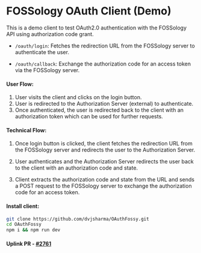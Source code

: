 # FOSSology OAuth Client (Demo)

This is a demo client to test OAuth2.0 authentication with the FOSSology API using authorization code grant.

- `/oauth/login`: Fetches the redirection URL from the FOSSology server to authenticate the user.

- `/oauth/callback`: Exchange the authorization code for an access token via the FOSSology server.

#### User Flow:

1. User visits the client and clicks on the login button.
2. User is redirected to the Authorization Server (external) to authenticate.
3. Once authenticated, the user is redirected back to the client with an authorization token which can be used for further requests.

#### Technical Flow:

1. Once login button is clicked, the client fetches the redirection URL from the FOSSology server and redirects the user to the Authorization Server.

2. User authenticates and the Authorization Server redirects the user back to the client with an authorization code and state.

3. Client extracts the authorization code and state from the URL and sends a POST request to the FOSSology server to exchange the authorization code for an access token.

#### Install client:
    
```bash
git clone https://github.com/dvjsharma/OAuthFossy.git
cd OAuthFossy
npm i && npm run dev
```

#### Uplink PR - [#2761](https://github.com/fossology/fossology/pull/2761)